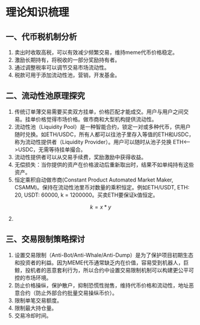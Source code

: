 # 理论知识梳理
## 一、代币税机制分析
1. 卖出时收取高税，可以有效减少频繁交易，维持meme代币价格稳定。
2. 激励长期持有，将税收的一部分奖励持有者。
3. 通过调整税率可以调节交易市场流动性。
4. 税款可用于添加流动性池，营销，开发基金。
## 二、流动性池原理探究
1. 传统订单薄交易需要买卖双方挂单，价格匹配才能成交。用户与用户之间交易。挂单价格觉得市场价格。做市商和大型机构提供流动性。
2. 流动性池（Liquidity Pool）是一种智能合约，锁定一对或多种代币，供用户随时兑换。如ETH/USDC，所有人都可以往池子里存入等值的ETH和USDC，称为流动性提供者（Liquidity Provider）。用户可以随时从池子兑换 ETH<-->USDC，无需等待挂单撮合。
3. 流动性提供者可以从交易手续费，奖励激励中获得收益。
4. 无偿损失：当你提供的资产在价格波动后重新取出时，结果不如单纯持有这些资产。
4. 恒定乘积自动做市商(Constant Product Automated Market Maker, CSAMM)。保持在流动性池里币对数量的乘积恒定。例如ETH/USDT, ETH: 20, USDT: 60000, k = 1200000。买卖ETH要保证k值恒定。
``` math
k = x * y
```
2. 
## 三、交易限制策略探讨
1. 设置交易限制（Anti-Bot/Anti-Whale/Anti-Dump）是为了保护项目初期生态和投资者的利益。因为MEME代币通常缺乏内在价值，容易受到机器人，巨鲸，投机者的恶意套利行为，所以合约中设置交易限制机制可以构建更公平可控的市场环境。
2. 防止价格操纵，保护散户，抑制恐慌性抛售，维持代币价格和流动性，地址恶意合约（防止外部合约批量交易操纵币价）。
3. 限制单笔交易额度。
4. 限制最大持仓量。
5. 交易冷却时间。
